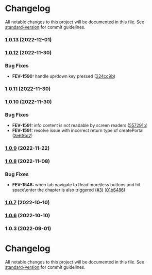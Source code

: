 # Changelog

All notable changes to this project will be documented in this file. See [standard-version](https://github.com/conventional-changelog/standard-version) for commit guidelines.

### [1.0.13](https://github.com/kaltura/playkit-js-common/compare/v1.0.12...v1.0.13) (2022-12-01)

### [1.0.12](https://github.com/kaltura/playkit-js-common/compare/v1.0.11...v1.0.12) (2022-11-30)


### Bug Fixes

* **FEV-1590:** handle up/down key pressed ([324cc9b](https://github.com/kaltura/playkit-js-common/commit/324cc9b04a9fe1040378e12823d5bd06abe58d62))

### [1.0.11](https://github.com/kaltura/playkit-js-common/compare/v1.0.10...v1.0.11) (2022-11-30)

### [1.0.10](https://github.com/kaltura/playkit-js-common/compare/v1.0.9...v1.0.10) (2022-11-30)


### Bug Fixes

* **FEV-1591:** info content is not readable by screen readers ([557291b](https://github.com/kaltura/playkit-js-common/commit/557291b5a200cd291a6308ccc12bbb43d53d3206))
* **FEV-1591:** resolve issue with incorrect return type of createPortal ([3e6f6d2](https://github.com/kaltura/playkit-js-common/commit/3e6f6d21fb9fc72da1769490fc2533efe84ee916))

### [1.0.9](https://github.com/kaltura/playkit-js-common/compare/v1.0.8...v1.0.9) (2022-11-22)

### [1.0.8](https://github.com/kaltura/playkit-js-common/compare/v1.0.7...v1.0.8) (2022-11-08)


### Bug Fixes

* **FEV-1548:** when tab navigate to Read more\less buttons and hit space\enter the chapter is also triggered ([#3](https://github.com/kaltura/playkit-js-common/issues/3)) ([01b6486](https://github.com/kaltura/playkit-js-common/commit/01b64865fda297566f377ff3d891a8013f14dc9c))

### [1.0.7](https://github.com/kaltura/playkit-js-common/compare/v1.0.6...v1.0.7) (2022-10-10)

### [1.0.6](https://github.com/kaltura/playkit-js-common/compare/v1.0.5...v1.0.6) (2022-10-10)

### 1.0.3 (2022-09-01)

# Changelog

All notable changes to this project will be documented in this file. See [standard-version](https://github.com/conventional-changelog/standard-version) for commit guidelines.
